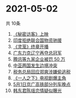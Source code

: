 # 2021-05-02
  共 10条

  <!-- BEGIN -->
  <!-- 最后更新时间:Sun May 02 2021 05:17:32 GMT+0000 (Coordinated Universal Time) -->
  1. [《秘密访客》上映](https://www.zhihu.com/search?q=秘密访客)
1. [印度拒绝联合国物资驰援](https://www.zhihu.com/search?q=印度拒绝联合国物资驰援)
1. [《灵笼》终章开播](https://www.zhihu.com/search?q=灵笼)
1. [广东力克辽宁再夺总冠军](https://www.zhihu.com/search?q=cba总决赛)
1. [腾讯等九家企业被罚 50 万](https://www.zhihu.com/search?q=腾讯被罚款)
1. [中亚两国发生边境冲突](https://www.zhihu.com/search?q=吉尔吉斯斯坦)
1. [税务总局回应郑爽涉嫌偷逃税](https://www.zhihu.com/search?q=郑爽涉嫌偷逃税)
1. [《一人之下》电视剧爆主角](https://www.zhihu.com/search?q=一人之下漫画)
1. [5月1日京广高铁部分列车晚点](https://www.zhihu.com/search?q=京广高铁晚点)
1. [韩东君陈瑶恋情疑似曝光](https://www.zhihu.com/search?q=韩东君陈瑶)
  <!-- END -->
  